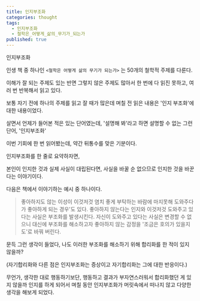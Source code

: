 ```yaml
---
title: 인지부조화
categories: thought
tags:
  - 인지부조화
  - 철학은_어떻게_삶의_무기가_되는가
published: true
---
```

인지부조화

인생 책 중 하나인 `<철학은 어떻게 삶의 무기가 되는가>` 는 50개의 철학적 주제를 다룬다.

이해가 잘 되는 주제도 있는 반면 그렇지 않은 주제도 많아서 한 번에 다 읽진 못하고, 여러 번 반복해서 읽고 있다.

보통 자기 전에 하나의 주제를 읽고 잘 때가 많은데 며칠 전 읽은 내용은 '인지 부조화'에 대한 내용이었다.

살면서 언제가 들어본 적은 있는 단어였는데, '설명해 봐'라고 하면 설명할 수 없는 그런 단어, '인지부조화'

이번 기회에 한 번 읽어봤는데, 약간 뒤통수를 맞은 기분이다.

인지부조화를 한 줄로 요약하자면,

본인이 인지한 것과 실제 사실이 대립된다면, 사실을 바꿀 순 없으므로 인지한 것을 바꾼다는 이야기이다.

다음은 책에서 이야기하는 예시 중 하나이다.

> 좋아하지도 않는 이성이 이것저것 염치 좋게 부탁하는 바람에 마지못해 도와주다가 좋아하게 되는 경우'도 있다.
> 좋아하지 않는다는 인지와 이것저것 도와주고 있다는 사실은 부조화를 발생시킨다. 자신이 도와주고 있다는 사실은 변경할 수 없으니 대신에 부조화를 해소하고자 좋아하지 않는 감정을 '조금은 호의가 있을지도'로 바꿔 버린다.

문득 그런 생각이 들었다, 나도 이러한 부조화를 해소하기 위해 합리화를 한 적이 있지 않을까?

(자기합리화와 다른 점은 인지부조화는 증상이고 자기합리화는 그에 대한 반응이다.)

무언가, 생각한 대로 행동하기보단, 행동하고 결과가 부자연스러워서 합리화했던 게 있지 않을까 인지를 하게 되어서 며칠 동안 인지부조화가 머릿속에서 떠나지 않고 다양한 생각을 해보게 되었다.
